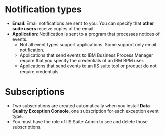 # Notification types
* **Email**: Email notifications are sent to you. You can specify that **other suite users** receive copies of the email. 
* **Application**: Notification is sent to a program that processes notices of events. 
  - Not all event types support applications. Some support only email notification. 
  - Applications that send events to IBM Business Process Manager require that you specify the credentials of an IBM BPM user. 
  - Applications that send events to an IIS suite tool or product do not require credentials. 
  
# Subscriptions
* Two subscriptions are created automatically when you install **Data Quality Exception Console**, one subscription for each exception event type. 
* You must have the role of IIS Suite Admin to see and delete those subscriptions. 
